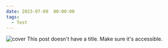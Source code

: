 ```yaml
---
date: 2023-07-09  00:00:00
tags:
  - Test
---
```


![cover](https://source.unsplash.com/random/400x400?building)
This post doesn't have a title. Make sure it's accessible.
